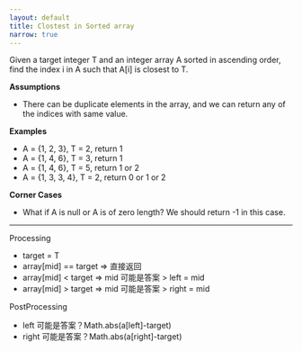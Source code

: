 ```yaml
---
layout: default
title: Clostest in Sorted array
narrow: true
---
```


Given a target integer T and an integer array A sorted in ascending order, find the index i in A such that A[i] is closest to T.

**Assumptions**

- There can be duplicate elements in the array, and we can return any of the indices with same value.

**Examples**

- A = {1, 2, 3}, T = 2, return 1
- A = {1, 4, 6}, T = 3, return 1
- A = {1, 4, 6}, T = 5, return 1 or 2
- A = {1, 3, 3, 4}, T = 2, return 0 or 1 or 2

**Corner Cases**

- What if A is null or A is of zero length? We should return -1 in this case.

---

Processing

- target = T
- array[mid] == target => 直接返回
- array[mid] < target => mid 可能是答案 > left = mid
- array[mid] > target => mid 可能是答案 > right = mid

PostProcessing

- left 可能是答案？Math.abs(a[left]-target)
- right 可能是答案？Math.abs(a[right]-target)
